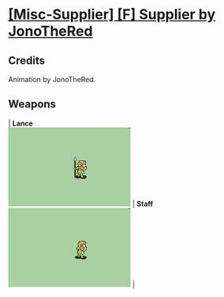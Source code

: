 # [\[Misc-Supplier\] \[F\] Supplier by JonoTheRed](./)
## Credits

Animation by JonoTheRed.

## Weapons

| <b>Lance</b><br/><img alt="Lance animation" src="./2.%20Lance/Lance.gif"/> | <b>Staff</b><br/><img alt="Staff animation" src="./7.%20Staff/Staff.gif"/> |

